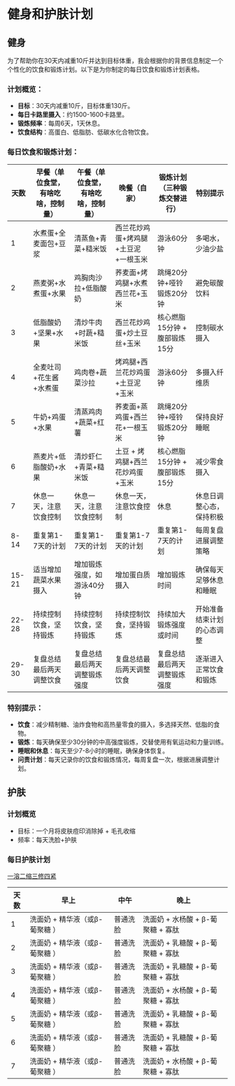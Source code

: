 # 健身和护肤计划

## 健身

为了帮助你在30天内减重10斤并达到目标体重，我会根据你的背景信息制定一个个性化的饮食和锻炼计划。以下是为你制定的每日饮食和锻炼计划表格。

### 计划概览：
- **目标**：30天内减重10斤，目标体重130斤。
- **每日卡路里摄入**：约1500-1600卡路里。
- **锻炼频率**：每周6天，1天休息。
- **饮食结构**：高蛋白、低脂肪、低碳水化合物饮食。

### 每日饮食和锻炼计划：

| 天数  | 早餐（单位食堂，有啥吃啥，控制量） | 午餐（单位食堂，有啥吃啥，控制量） | 晚餐（自家）                        | 锻炼计划（三种锻炼交替进行）  | 特别提示                   |
| ----- | ---------------------------------- | ---------------------------------- | ----------------------------------- | ----------------------------- | -------------------------- |
| 1     | 水煮蛋+全麦面包+豆浆               | 清蒸鱼+青菜+糙米饭                 | 西兰花炒鸡蛋+烤鸡腿+土豆泥+一根玉米 | 游泳60分钟                    | 多喝水，少油少盐           |
| 2     | 燕麦粥+水煮蛋+水果                 | 鸡胸肉沙拉+低脂酸奶                | 荞麦面+烤鸡腿+水煮西兰花+玉米       | 跳绳20分钟+哑铃锻炼20分钟     | 避免碳酸饮料               |
| 3     | 低脂酸奶+坚果+水果                 | 清炒牛肉+时蔬+糙米饭               | 西兰花炒鸡蛋+炒土豆丝+玉米          | 核心燃脂15分钟 + 腹部锻炼15分 | 控制碳水摄入               |
| 4     | 全麦吐司+花生酱+水煮蛋             | 鸡肉卷+蔬菜沙拉                    | 烤鸡腿+西兰花炒鸡蛋+土豆泥+玉米     | 游泳60分钟                    | 多摄入纤维质               |
| 5     | 牛奶+鸡蛋+水果                     | 清蒸鸡肉+蔬菜+红薯                 | 荞麦面+蒸鸡蛋+西兰花+一根玉米       | 跳绳20分钟+哑铃锻炼20分钟     | 保持良好睡眠               |
| 6     | 燕麦片+低脂酸奶+水果               | 清炒虾仁+青菜+糙米饭               | 土豆 + 烤鸡腿+西兰花炒鸡蛋+玉米     | 核心燃脂15分钟 + 腹部锻炼15分 | 减少零食摄入               |
| 7     | 休息一天，注意饮食控制             | 休息一天，注意饮食控制             | 休息一天，注意饮食控制              | 休息                          | 休息日调整心态，保持积极   |
| 8-14  | 重复第1-7天的计划                  | 重复第1-7天的计划                  | 重复第1-7天的计划                   | 重复第1-7天的计划             | 每周复盘进展调整策略       |
| 15-21 | 适当增加蔬菜水果摄入               | 增加锻炼强度，如游泳40分钟         | 增加蛋白质摄入                      | 增加锻炼时间                  | 确保每天足够休息和睡眠     |
| 22-28 | 持续控制饮食，坚持锻炼             | 持续控制饮食，坚持锻炼             | 持续控制饮食，坚持锻炼              | 持续加大锻炼强度或时间        | 开始准备结束计划的心态调整 |
| 29-30 | 复盘总结最后两天调整饮食           | 复盘总结最后两天调整锻炼强度       | 复盘总结最后两天调整饮食            | 复盘总结最后两天调整锻炼强度  | 逐渐进入正常饮食和锻炼     |

### 特别提示：
- **饮食**：减少精制糖、油炸食物和高热量零食的摄入，多选择天然、低脂的食物。
- **锻炼**：每天确保至少30分钟的中高强度锻炼，交替使用有氧运动和力量训练。
- **睡眠和休息**：每天至少7-8小时的睡眠，确保身体恢复。
- **问责计划**：每天记录你的饮食和锻炼情况，每周复盘一次，根据进展调整计划。



## 护肤

### 计划概览

- 目标：一个月将皮肤痘印消除掉 + 毛孔收缩
- 频率：每天洗脸+护肤

### 每日护肤计划

[一溶二缩三修四紧](https://zhuanlan.zhihu.com/p/637465735)

| 天数 | 早上                           | 中午     | 晚上                              |
| ---- | ------------------------------ | -------- | --------------------------------- |
| 1    | 洗面奶 + 精华液（或β-葡聚糖 ） | 普通洗脸 | 洗面奶 + 水杨酸 + β-葡聚糖 + 寡肽 |
| 2    | 洗面奶 + 精华液（或β-葡聚糖 ） | 普通洗脸 | 洗面奶 + 乳糖酸 + β-葡聚糖 + 寡肽 |
| 3    | 洗面奶 + 精华液（或β-葡聚糖 ） | 普通洗脸 | 洗面奶 + 乳糖酸 + β-葡聚糖 + 寡肽 |
| 4    | 洗面奶 + 精华液（或β-葡聚糖 ） | 普通洗脸 | 洗面奶 + 水杨酸 + β-葡聚糖 + 寡肽 |
| 5    | 洗面奶 + 精华液（或β-葡聚糖 ） | 普通洗脸 | 洗面奶 + 乳糖酸 + β-葡聚糖 + 寡肽 |
| 6    | 洗面奶 + 精华液（或β-葡聚糖 ） | 普通洗脸 | 洗面奶 + 乳糖酸 + β-葡聚糖 + 寡肽 |
| 7    | 洗面奶 + 精华液（或β-葡聚糖 ） | 普通洗脸 | 洗面奶 + 水杨酸 + β-葡聚糖 + 寡肽 |

